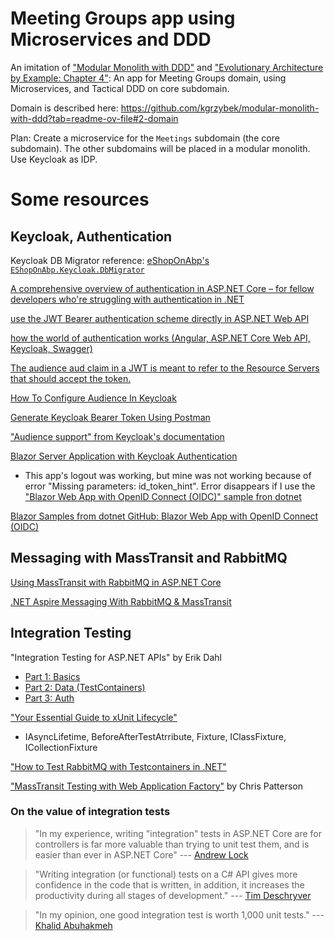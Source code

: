# Meeting Groups app using Microservices and DDD

An imitation of ["Modular Monolith with DDD"](https://github.com/kgrzybek/modular-monolith-with-ddd) and ["Evolutionary Architecture by Example: Chapter 4"](https://github.com/evolutionary-architecture/evolutionary-architecture-by-example): An app for Meeting Groups domain, using Microservices, and Tactical DDD on core subdomain.

Domain is described here: https://github.com/kgrzybek/modular-monolith-with-ddd?tab=readme-ov-file#2-domain

Plan: Create a microservice for the `Meetings` subdomain (the core subdomain). The other subdomains will be placed in a modular monolith. Use Keycloak as IDP.


# Some resources

## Keycloak, Authentication

Keycloak DB Migrator reference: [eShopOnAbp's `EShopOnAbp.Keycloak.DbMigrator`](https://github.com/abpframework/eShopOnAbp/tree/327fbcc341fd7b5bb7dfa223593d3df2a7721c89/shared/EShopOnAbp.Keycloak.DbMigrator)

[A comprehensive overview of authentication in ASP.NET Core – for fellow developers who're struggling with authentication in .NET](https://www.reddit.com/r/dotnet/comments/we9qx8/a_comprehensive_overview_of_authentication_in/)

[use the JWT Bearer authentication scheme directly in ASP.NET Web API](https://stackoverflow.com/a/67556318/1451757)

[how the world of authentication works (Angular, ASP.NET Core Web API, Keycloak, Swagger)](https://stackoverflow.com/a/77104803/1451757)

[The audience aud claim in a JWT is meant to refer to the Resource Servers that should accept the token.](https://stackoverflow.com/a/28503265/1451757)

[How To Configure Audience In Keycloak](https://dev.to/metacosmos/how-to-configure-audience-in-keycloak-kp4)

[Generate Keycloak Bearer Token Using Postman](https://czetsuya.medium.com/generate-keycloak-bearer-token-using-postman-5bd81d7d1f8)

["Audience support" from Keycloak's documentation](https://www.keycloak.org/docs/latest/server_admin/#audience-support)

[Blazor Server Application with Keycloak Authentication](https://github.com/csinisa/blazor_server_keycloak/commit/4a20c0e7155feaf549d271e8ee56aaca9bf22bb9)

 - This app's logout was working, but mine was not working because of error "Missing parameters: id_token_hint". Error disappears if I use the ["Blazor Web App with OpenID Connect (OIDC)" sample fron dotnet](https://github.com/dotnet/blazor-samples/tree/main/8.0/BlazorWebAppOidc)

[Blazor Samples from dotnet GitHub: Blazor Web App with OpenID Connect (OIDC)](https://github.com/dotnet/blazor-samples/tree/main/8.0/BlazorWebAppOidc)


## Messaging with MassTransit and RabbitMQ

[Using MassTransit with RabbitMQ in ASP.NET Core](https://code-maze.com/masstransit-rabbitmq-aspnetcore/)

[.NET Aspire Messaging With RabbitMQ & MassTransit](https://fiyaz-hasan-me-blog.azurewebsites.net/aspire-messaging-with-rabbitmq-and-masstransit/)


## Integration Testing

"Integration Testing for ASP.NET APIs" by Erik Dahl

 - [Part 1: Basics](https://knowyourtoolset.com/2024/01/integration-testing/)
 - [Part 2: Data (TestContainers)](https://knowyourtoolset.com/2024/01/integration-testing-data/)
 - [Part 3: Auth](https://knowyourtoolset.com/2024/01/integration-testing-auth/)

["Your Essential Guide to xUnit Lifecycle"](https://www.youtube.com/watch?v=lMKkKx68xHg)

 - IAsyncLifetime, BeforeAfterTestAtrribute, Fixture, IClassFixture, ICollectionFixture

["How to Test RabbitMQ with Testcontainers in .NET"](https://www.youtube.com/watch?v=DMs3ZuakHGA)

["MassTransit Testing with Web Application Factory"](https://www.youtube.com/watch?v=Uzme7vInDz0) by Chris Patterson

### On the value of integration tests

> "In my experience, writing "integration" tests in ASP.NET Core are for controllers is far more valuable than trying to unit test them, and is easier than ever in ASP.NET Core"
> --- [Andrew Lock](https://andrewlock.net/should-you-unit-test-controllers-in-aspnetcore/)

> "Writing integration (or functional) tests on a C# API gives more confidence in the code that is written, in addition, it increases the productivity during all stages of development."
> --- [Tim Deschryver](https://timdeschryver.dev/blog/why-writing-integration-tests-on-a-csharp-api-is-a-productivity-booster) 

> "In my opinion, one good integration test is worth 1,000 unit tests."
> ---  [Khalid Abuhakmeh](https://khalidabuhakmeh.com/secrets-of-a-dotnet-professional#integration-tests--unit-tests)
    